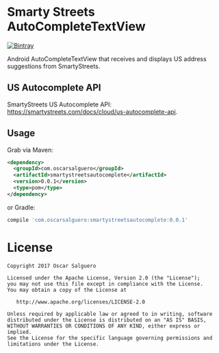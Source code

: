 # Smarty Streets AutoCompleteTextView

[![Bintray](https://img.shields.io/bintray/v/smartystreetsautocomplete/maven/smartystreetsautocomplete.svg)](https://bintray.com/raczo/maven/smartystreetsautocomplete/0.0.1)

Android AutoCompleteTextView that receives and displays US address suggestions from SmartyStreets.

## US Autocomplete API

SmartyStreets US Autocomplete API: https://smartystreets.com/docs/cloud/us-autocomplete-api.


## Usage

Grab via Maven:

```xml
<dependency>
  <groupId>com.oscarsalguero</groupId>
  <artifactId>smartystreetsautocomplete</artifactId>
  <version>0.0.1</version>
  <type>pom</type>
</dependency>
```

or Gradle:

```groovy
compile 'com.oscarsalguero:smartystreetsautocomplete:0.0.1'
```




License
=======

    Copyright 2017 Oscar Salguero

    Licensed under the Apache License, Version 2.0 (the "License");
    you may not use this file except in compliance with the License.
    You may obtain a copy of the License at

       http://www.apache.org/licenses/LICENSE-2.0

    Unless required by applicable law or agreed to in writing, software
    distributed under the License is distributed on an "AS IS" BASIS,
    WITHOUT WARRANTIES OR CONDITIONS OF ANY KIND, either express or implied.
    See the License for the specific language governing permissions and
    limitations under the License.